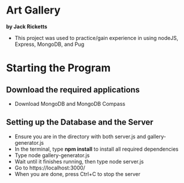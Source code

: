 # Art Gallery
**by Jack Ricketts**
- This project was used to practice/gain experience in using nodeJS, Express, MongoDB, and Pug
# Starting the Program
## Download the required applications
- Download MongoDB and MongoDB Compass
## Setting up the Database and the Server
- Ensure you are in the directory with both server.js and gallery-generator.js
- In the terminal, type **npm install** to install all required dependencies
- Type node gallery-generator.js
- Wait until it finishes running, then type node server.js
- Go to https://localhost:3000/
- When you are done, press Ctrl+C to stop the server

